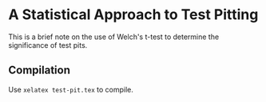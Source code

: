 # A Statistical Approach to Test Pitting

This is a brief note on the use of Welch's t-test to determine the significance of test pits.

## Compilation

Use ``xelatex test-pit.tex`` to compile.
